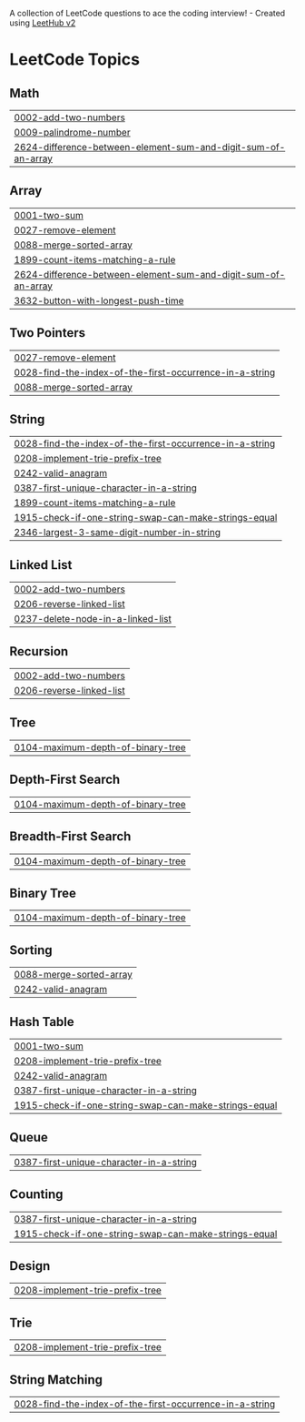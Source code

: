 A collection of LeetCode questions to ace the coding interview! - Created using [LeetHub v2](https://github.com/arunbhardwaj/LeetHub-2.0)
<!---LeetCode Topics Start-->
# LeetCode Topics
## Math
|  |
| ------- |
| [0002-add-two-numbers](https://github.com/Cez-An/leetcode/tree/master/0002-add-two-numbers) |
| [0009-palindrome-number](https://github.com/Cez-An/leetcode/tree/master/0009-palindrome-number) |
| [2624-difference-between-element-sum-and-digit-sum-of-an-array](https://github.com/Cez-An/leetcode/tree/master/2624-difference-between-element-sum-and-digit-sum-of-an-array) |
## Array
|  |
| ------- |
| [0001-two-sum](https://github.com/Cez-An/leetcode/tree/master/0001-two-sum) |
| [0027-remove-element](https://github.com/Cez-An/leetcode/tree/master/0027-remove-element) |
| [0088-merge-sorted-array](https://github.com/Cez-An/leetcode/tree/master/0088-merge-sorted-array) |
| [1899-count-items-matching-a-rule](https://github.com/Cez-An/leetcode/tree/master/1899-count-items-matching-a-rule) |
| [2624-difference-between-element-sum-and-digit-sum-of-an-array](https://github.com/Cez-An/leetcode/tree/master/2624-difference-between-element-sum-and-digit-sum-of-an-array) |
| [3632-button-with-longest-push-time](https://github.com/Cez-An/leetcode/tree/master/3632-button-with-longest-push-time) |
## Two Pointers
|  |
| ------- |
| [0027-remove-element](https://github.com/Cez-An/leetcode/tree/master/0027-remove-element) |
| [0028-find-the-index-of-the-first-occurrence-in-a-string](https://github.com/Cez-An/leetcode/tree/master/0028-find-the-index-of-the-first-occurrence-in-a-string) |
| [0088-merge-sorted-array](https://github.com/Cez-An/leetcode/tree/master/0088-merge-sorted-array) |
## String
|  |
| ------- |
| [0028-find-the-index-of-the-first-occurrence-in-a-string](https://github.com/Cez-An/leetcode/tree/master/0028-find-the-index-of-the-first-occurrence-in-a-string) |
| [0208-implement-trie-prefix-tree](https://github.com/Cez-An/leetcode/tree/master/0208-implement-trie-prefix-tree) |
| [0242-valid-anagram](https://github.com/Cez-An/leetcode/tree/master/0242-valid-anagram) |
| [0387-first-unique-character-in-a-string](https://github.com/Cez-An/leetcode/tree/master/0387-first-unique-character-in-a-string) |
| [1899-count-items-matching-a-rule](https://github.com/Cez-An/leetcode/tree/master/1899-count-items-matching-a-rule) |
| [1915-check-if-one-string-swap-can-make-strings-equal](https://github.com/Cez-An/leetcode/tree/master/1915-check-if-one-string-swap-can-make-strings-equal) |
| [2346-largest-3-same-digit-number-in-string](https://github.com/Cez-An/leetcode/tree/master/2346-largest-3-same-digit-number-in-string) |
## Linked List
|  |
| ------- |
| [0002-add-two-numbers](https://github.com/Cez-An/leetcode/tree/master/0002-add-two-numbers) |
| [0206-reverse-linked-list](https://github.com/Cez-An/leetcode/tree/master/0206-reverse-linked-list) |
| [0237-delete-node-in-a-linked-list](https://github.com/Cez-An/leetcode/tree/master/0237-delete-node-in-a-linked-list) |
## Recursion
|  |
| ------- |
| [0002-add-two-numbers](https://github.com/Cez-An/leetcode/tree/master/0002-add-two-numbers) |
| [0206-reverse-linked-list](https://github.com/Cez-An/leetcode/tree/master/0206-reverse-linked-list) |
## Tree
|  |
| ------- |
| [0104-maximum-depth-of-binary-tree](https://github.com/Cez-An/leetcode/tree/master/0104-maximum-depth-of-binary-tree) |
## Depth-First Search
|  |
| ------- |
| [0104-maximum-depth-of-binary-tree](https://github.com/Cez-An/leetcode/tree/master/0104-maximum-depth-of-binary-tree) |
## Breadth-First Search
|  |
| ------- |
| [0104-maximum-depth-of-binary-tree](https://github.com/Cez-An/leetcode/tree/master/0104-maximum-depth-of-binary-tree) |
## Binary Tree
|  |
| ------- |
| [0104-maximum-depth-of-binary-tree](https://github.com/Cez-An/leetcode/tree/master/0104-maximum-depth-of-binary-tree) |
## Sorting
|  |
| ------- |
| [0088-merge-sorted-array](https://github.com/Cez-An/leetcode/tree/master/0088-merge-sorted-array) |
| [0242-valid-anagram](https://github.com/Cez-An/leetcode/tree/master/0242-valid-anagram) |
## Hash Table
|  |
| ------- |
| [0001-two-sum](https://github.com/Cez-An/leetcode/tree/master/0001-two-sum) |
| [0208-implement-trie-prefix-tree](https://github.com/Cez-An/leetcode/tree/master/0208-implement-trie-prefix-tree) |
| [0242-valid-anagram](https://github.com/Cez-An/leetcode/tree/master/0242-valid-anagram) |
| [0387-first-unique-character-in-a-string](https://github.com/Cez-An/leetcode/tree/master/0387-first-unique-character-in-a-string) |
| [1915-check-if-one-string-swap-can-make-strings-equal](https://github.com/Cez-An/leetcode/tree/master/1915-check-if-one-string-swap-can-make-strings-equal) |
## Queue
|  |
| ------- |
| [0387-first-unique-character-in-a-string](https://github.com/Cez-An/leetcode/tree/master/0387-first-unique-character-in-a-string) |
## Counting
|  |
| ------- |
| [0387-first-unique-character-in-a-string](https://github.com/Cez-An/leetcode/tree/master/0387-first-unique-character-in-a-string) |
| [1915-check-if-one-string-swap-can-make-strings-equal](https://github.com/Cez-An/leetcode/tree/master/1915-check-if-one-string-swap-can-make-strings-equal) |
## Design
|  |
| ------- |
| [0208-implement-trie-prefix-tree](https://github.com/Cez-An/leetcode/tree/master/0208-implement-trie-prefix-tree) |
## Trie
|  |
| ------- |
| [0208-implement-trie-prefix-tree](https://github.com/Cez-An/leetcode/tree/master/0208-implement-trie-prefix-tree) |
## String Matching
|  |
| ------- |
| [0028-find-the-index-of-the-first-occurrence-in-a-string](https://github.com/Cez-An/leetcode/tree/master/0028-find-the-index-of-the-first-occurrence-in-a-string) |
<!---LeetCode Topics End-->